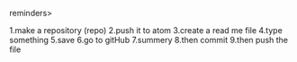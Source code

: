 reminders>



1.make a repository (repo)
2.push it to atom
3.create a read me file
4.type something
5.save
6.go to gitHub
7.summery
8.then commit
9.then push the file 
